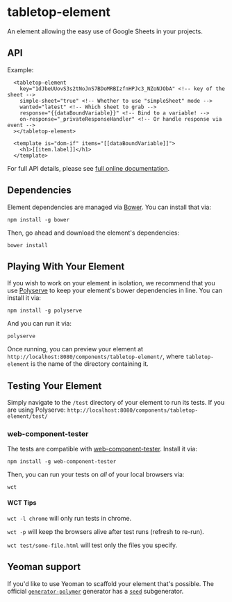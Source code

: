 # tabletop-element

An element allowing the easy use of Google Sheets in your projects.

## API

Example:
```
  <tabletop-element
    key="1dJbeUUovS3s2tNoJnS7BDoMRBIzfnHPJc3_NZoNJObA" <!-- key of the sheet -->
    simple-sheet="true" <!-- Whether to use "simpleSheet" mode -->
    wanted="latest" <!-- Which sheet to grab -->
    response="{{dataBoundVariable}}" <!-- Bind to a variable! -->
    on-response="_privateResponseHandler" <!-- Or handle response via event -->
  ></tabletop-element>

  <template is="dom-if" items="[[dataBoundVariable]]">
    <h1>[[item.label]]</h1>
  </template>
```

For full API details, please see [full online documentation](http://www.aendrew.com/tabletop-element/tabletop-element/).

## Dependencies

Element dependencies are managed via [Bower](http://bower.io/). You can
install that via:

    npm install -g bower

Then, go ahead and download the element's dependencies:

    bower install


## Playing With Your Element

If you wish to work on your element in isolation, we recommend that you use
[Polyserve](https://github.com/PolymerLabs/polyserve) to keep your element's
bower dependencies in line. You can install it via:

    npm install -g polyserve

And you can run it via:

    polyserve

Once running, you can preview your element at
`http://localhost:8080/components/tabletop-element/`, where `tabletop-element` is the name of the directory containing it.


## Testing Your Element

Simply navigate to the `/test` directory of your element to run its tests. If
you are using Polyserve: `http://localhost:8080/components/tabletop-element/test/`

### web-component-tester

The tests are compatible with [web-component-tester](https://github.com/Polymer/web-component-tester).
Install it via:

    npm install -g web-component-tester

Then, you can run your tests on _all_ of your local browsers via:

    wct

#### WCT Tips

`wct -l chrome` will only run tests in chrome.

`wct -p` will keep the browsers alive after test runs (refresh to re-run).

`wct test/some-file.html` will test only the files you specify.


## Yeoman support

If you'd like to use Yeoman to scaffold your element that's possible. The official [`generator-polymer`](https://github.com/yeoman/generator-polymer) generator has a [`seed`](https://github.com/yeoman/generator-polymer#seed) subgenerator.
